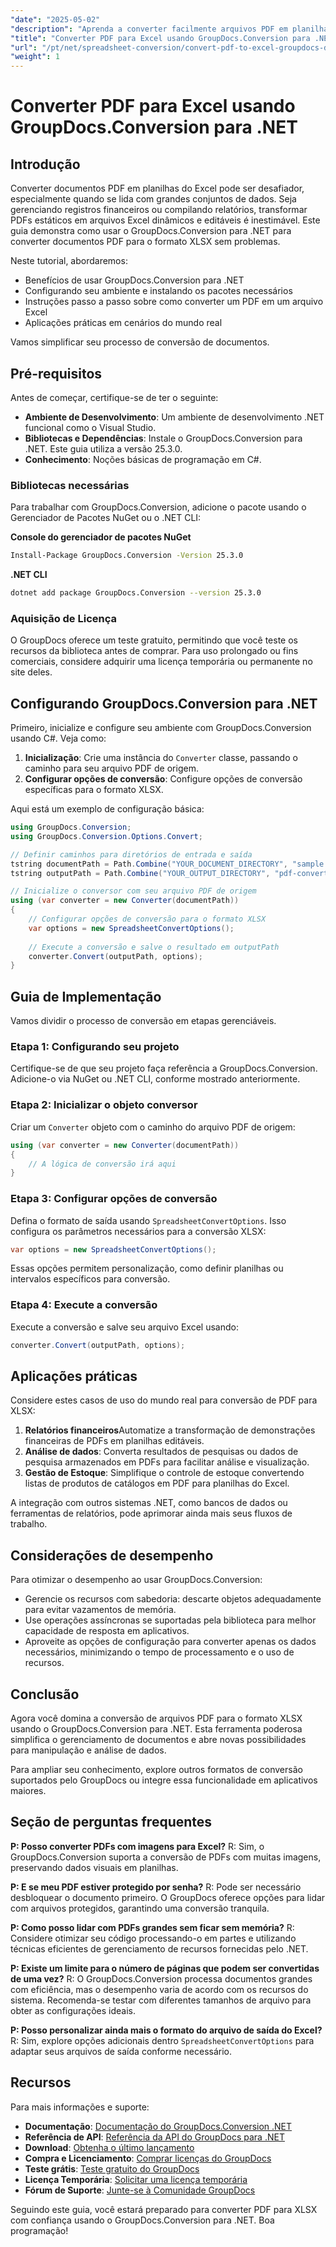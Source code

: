```yaml
---
"date": "2025-05-02"
"description": "Aprenda a converter facilmente arquivos PDF em planilhas editáveis do Excel com o GroupDocs.Conversion para .NET. Siga este guia passo a passo."
"title": "Converter PDF para Excel usando GroupDocs.Conversion para .NET - Guia Completo"
"url": "/pt/net/spreadsheet-conversion/convert-pdf-to-excel-groupdocs-dotnet/"
"weight": 1
---
```


# Converter PDF para Excel usando GroupDocs.Conversion para .NET

## Introdução

Converter documentos PDF em planilhas do Excel pode ser desafiador, especialmente quando se lida com grandes conjuntos de dados. Seja gerenciando registros financeiros ou compilando relatórios, transformar PDFs estáticos em arquivos Excel dinâmicos e editáveis é inestimável. Este guia demonstra como usar o GroupDocs.Conversion para .NET para converter documentos PDF para o formato XLSX sem problemas.

Neste tutorial, abordaremos:
- Benefícios de usar GroupDocs.Conversion para .NET
- Configurando seu ambiente e instalando os pacotes necessários
- Instruções passo a passo sobre como converter um PDF em um arquivo Excel
- Aplicações práticas em cenários do mundo real

Vamos simplificar seu processo de conversão de documentos.

## Pré-requisitos

Antes de começar, certifique-se de ter o seguinte:
- **Ambiente de Desenvolvimento**: Um ambiente de desenvolvimento .NET funcional como o Visual Studio.
- **Bibliotecas e Dependências**: Instale o GroupDocs.Conversion para .NET. Este guia utiliza a versão 25.3.0.
- **Conhecimento**: Noções básicas de programação em C#.

### Bibliotecas necessárias

Para trabalhar com GroupDocs.Conversion, adicione o pacote usando o Gerenciador de Pacotes NuGet ou o .NET CLI:

**Console do gerenciador de pacotes NuGet**
```bash
Install-Package GroupDocs.Conversion -Version 25.3.0
```

**.NET CLI**
```bash
dotnet add package GroupDocs.Conversion --version 25.3.0
```

### Aquisição de Licença

O GroupDocs oferece um teste gratuito, permitindo que você teste os recursos da biblioteca antes de comprar. Para uso prolongado ou fins comerciais, considere adquirir uma licença temporária ou permanente no site deles.

## Configurando GroupDocs.Conversion para .NET

Primeiro, inicialize e configure seu ambiente com GroupDocs.Conversion usando C#. Veja como:

1. **Inicialização**: Crie uma instância do `Converter` classe, passando o caminho para seu arquivo PDF de origem.
2. **Configurar opções de conversão**: Configure opções de conversão específicas para o formato XLSX.

Aqui está um exemplo de configuração básica:
```csharp
using GroupDocs.Conversion;
using GroupDocs.Conversion.Options.Convert;

// Definir caminhos para diretórios de entrada e saída
tstring documentPath = Path.Combine("YOUR_DOCUMENT_DIRECTORY", "sample.pdf");
tstring outputPath = Path.Combine("YOUR_OUTPUT_DIRECTORY", "pdf-converted-to.xlsx");

// Inicialize o conversor com seu arquivo PDF de origem
using (var converter = new Converter(documentPath))
{
    // Configurar opções de conversão para o formato XLSX
    var options = new SpreadsheetConvertOptions();
    
    // Execute a conversão e salve o resultado em outputPath
    converter.Convert(outputPath, options);
}
```

## Guia de Implementação

Vamos dividir o processo de conversão em etapas gerenciáveis.

### Etapa 1: Configurando seu projeto

Certifique-se de que seu projeto faça referência a GroupDocs.Conversion. Adicione-o via NuGet ou .NET CLI, conforme mostrado anteriormente.

### Etapa 2: Inicializar o objeto conversor

Criar um `Converter` objeto com o caminho do arquivo PDF de origem:
```csharp
using (var converter = new Converter(documentPath))
{
    // A lógica de conversão irá aqui
}
```

### Etapa 3: Configurar opções de conversão

Defina o formato de saída usando `SpreadsheetConvertOptions`. Isso configura os parâmetros necessários para a conversão XLSX:
```csharp
var options = new SpreadsheetConvertOptions();
```
Essas opções permitem personalização, como definir planilhas ou intervalos específicos para conversão.

### Etapa 4: Execute a conversão

Execute a conversão e salve seu arquivo Excel usando:
```csharp
converter.Convert(outputPath, options);
```

## Aplicações práticas

Considere estes casos de uso do mundo real para conversão de PDF para XLSX:

1. **Relatórios financeiros**Automatize a transformação de demonstrações financeiras de PDFs em planilhas editáveis.
2. **Análise de dados**: Converta resultados de pesquisas ou dados de pesquisa armazenados em PDFs para facilitar análise e visualização.
3. **Gestão de Estoque**: Simplifique o controle de estoque convertendo listas de produtos de catálogos em PDF para planilhas do Excel.

A integração com outros sistemas .NET, como bancos de dados ou ferramentas de relatórios, pode aprimorar ainda mais seus fluxos de trabalho.

## Considerações de desempenho

Para otimizar o desempenho ao usar GroupDocs.Conversion:
- Gerencie os recursos com sabedoria: descarte objetos adequadamente para evitar vazamentos de memória.
- Use operações assíncronas se suportadas pela biblioteca para melhor capacidade de resposta em aplicativos.
- Aproveite as opções de configuração para converter apenas os dados necessários, minimizando o tempo de processamento e o uso de recursos.

## Conclusão

Agora você domina a conversão de arquivos PDF para o formato XLSX usando o GroupDocs.Conversion para .NET. Esta ferramenta poderosa simplifica o gerenciamento de documentos e abre novas possibilidades para manipulação e análise de dados.

Para ampliar seu conhecimento, explore outros formatos de conversão suportados pelo GroupDocs ou integre essa funcionalidade em aplicativos maiores.

## Seção de perguntas frequentes

**P: Posso converter PDFs com imagens para Excel?**
R: Sim, o GroupDocs.Conversion suporta a conversão de PDFs com muitas imagens, preservando dados visuais em planilhas.

**P: E se meu PDF estiver protegido por senha?**
R: Pode ser necessário desbloquear o documento primeiro. O GroupDocs oferece opções para lidar com arquivos protegidos, garantindo uma conversão tranquila.

**P: Como posso lidar com PDFs grandes sem ficar sem memória?**
R: Considere otimizar seu código processando-o em partes e utilizando técnicas eficientes de gerenciamento de recursos fornecidas pelo .NET.

**P: Existe um limite para o número de páginas que podem ser convertidas de uma vez?**
R: O GroupDocs.Conversion processa documentos grandes com eficiência, mas o desempenho varia de acordo com os recursos do sistema. Recomenda-se testar com diferentes tamanhos de arquivo para obter as configurações ideais.

**P: Posso personalizar ainda mais o formato do arquivo de saída do Excel?**
R: Sim, explore opções adicionais dentro `SpreadsheetConvertOptions` para adaptar seus arquivos de saída conforme necessário.

## Recursos

Para mais informações e suporte:
- **Documentação**: [Documentação do GroupDocs.Conversion .NET](https://docs.groupdocs.com/conversion/net/)
- **Referência de API**: [Referência da API do GroupDocs para .NET](https://reference.groupdocs.com/conversion/net/)
- **Download**: [Obtenha o último lançamento](https://releases.groupdocs.com/conversion/net/)
- **Compra e Licenciamento**: [Comprar licenças do GroupDocs](https://purchase.groupdocs.com/buy)
- **Teste grátis**: [Teste gratuito do GroupDocs](https://releases.groupdocs.com/conversion/net/)
- **Licença Temporária**: [Solicitar uma licença temporária](https://purchase.groupdocs.com/temporary-license/)
- **Fórum de Suporte**: [Junte-se à Comunidade GroupDocs](https://forum.groupdocs.com/c/conversion/10)

Seguindo este guia, você estará preparado para converter PDF para XLSX com confiança usando o GroupDocs.Conversion para .NET. Boa programação!